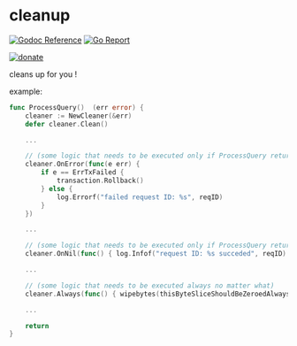 # cleanup

[![Godoc Reference](https://img.shields.io/badge/godoc-reference-blue.svg)](https://godoc.org/github.com/alvarolm/cleanup)
[![Go Report](https://img.shields.io/badge/go%20report-A%2B-brightgreen.svg)](https://goreportcard.com/report/github.com/alvarolm/cleanup)

[![donate](https://img.shields.io/badge/donate-a%20bus%20ticket%2C%20cup%20of%20coffe%2C%20anything%20you%20can%2C%20thanks!-orange.svg)](https://www.paypal.com/cgi-bin/webscr?cmd=_xclick&business=alvarofleivam%40gmail%2ecom&lc=AL&item_name=Donation%20%5b%20for%20a%20bus%20ticket%2c%20coffe%20anything%20you%20can%20I%27m%20happy%20thanks%20%21%20%3a%29%20%5d&item_number=donation&button_subtype=services&currency_code=USD&bn=PP%2dBuyNowBF%3abtn_buynowCC_LG%2egif%3aNonHosted)

cleans up for you !

example:
```go
func ProcessQuery()  (err error) {
	cleaner := NewCleaner(&err)
	defer cleaner.Clean()

	...

	// (some logic that needs to be executed only if ProcessQuery returns an error)
	cleaner.OnError(func(e err) {
		if e == ErrTxFailed {
			transaction.Rollback()
		} else {
			log.Errorf("failed request ID: %s", reqID)
		}
	})

	... 

	// (some logic that needs to be executed only if ProcessQuery returns no error)
	cleaner.OnNil(func() { log.Infof("request ID: %s succeded", reqID)

	...

	// (some logic that needs to be executed always no matter what)
	cleaner.Always(func() { wipebytes(thisByteSliceShouldBeZeroedAlways) })

	...

	return
}
```
